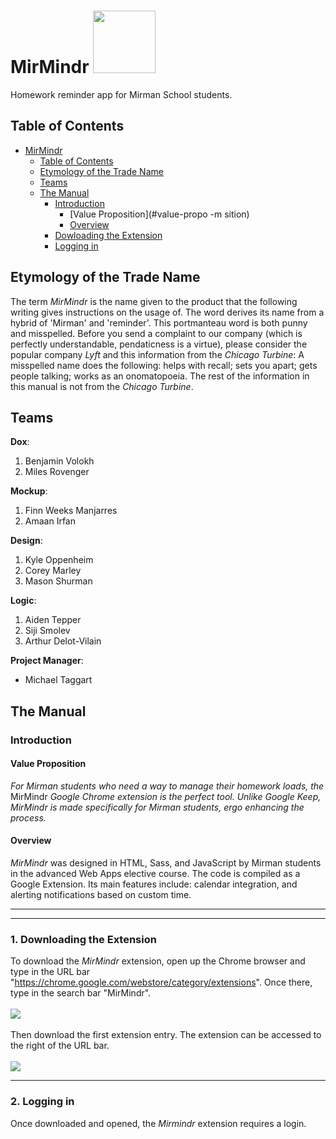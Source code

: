 # MirMindr <img src="http://i.imgur.com/JPEYX5h.png" width="100">
Homework reminder app for Mirman School students.

## Table of Contents
- [MirMindr](#mirmindr-img-srchttpwwwk12academicscomsitesdefaultfilesmirmanwallgateswebjpg-width100)
	- [Table of Contents](#table-of-contents)
	- [Etymology of the Trade Name](#etymology-of-the-trade-name)
	- [Teams](#teams)
	- [The Manual](#the-manual)
		- [Introduction](#introduction)
			- [Value Proposition](#value-propo -m sition)
			- [Overview](#overview)
		- [Dowloading the Extension](#downloading-the-extension)
		- [Logging in](#logging-in)

## Etymology of the Trade Name
The term *MirMindr* is the name given to the product that the following writing gives instructions on the usage of. The word derives its name from a hybrid of 'Mirman' and 'reminder'. This portmanteau word is both punny and misspelled. Before you send a complaint to our company (which is perfectly understandable, pendaticness is a virtue), please consider the popular company *Lyft* and this information from the *Chicago Turbine*: A misspelled name does the following: helps with recall; sets you apart; gets people talking; works as an onomatopoeia. The rest of the information in this manual is not from the *Chicago Turbine*.

## Teams
**Dox**:
1. Benjamin Volokh
2. Miles Rovenger

**Mockup**:
1. Finn Weeks Manjarres
2. Amaan Irfan

**Design**:
1. Kyle Oppenheim
2. Corey Marley
3. Mason Shurman

**Logic**:
1. Aiden Tepper
2. Siji Smolev
3. Arthur Delot-Vilain

**Project Manager**:
* Michael Taggart

## The Manual

### Introduction

#### Value Proposition
*For Mirman students who need a way to manage their homework loads, the* MirMindr *Google Chrome extension is the perfect tool. Unlike Google Keep, MirMindr is made specifically for Mirman students, ergo enhancing the process.*

#### Overview
*MirMindr* was designed in HTML, Sass, and JavaScript by Mirman students in the advanced Web Apps elective course. The code is compiled as a Google Extension. Its main features include: calendar integration, and alerting notifications based on custom time.
___
___
### 1. Downloading the Extension
To download the *MirMindr* extension, open up the Chrome browser and type in the URL bar "https://chrome.google.com/webstore/category/extensions". Once there, type in the search bar "MirMindr".
<br><br><img src="http://i.imgur.com/ohBJy0Y.png"><br><br>Then download the first extension entry. The extension can be accessed to the right of the URL bar.<br><br><img src="http://i.imgur.com/J5I3I7m.png">
___
### 2. Logging in
Once downloaded and opened, the *Mirmindr* extension requires a login. 
